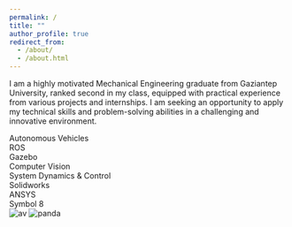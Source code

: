 ```yaml
---
permalink: /
title: ""
author_profile: true
redirect_from: 
  - /about/
  - /about.html
---
```



<link rel="stylesheet" type="text/css" href="assets/css/collapse.css">

<div class="profile-container">
  <!-- Your profile content here -->
</div>


I am a highly motivated Mechanical Engineering graduate from Gaziantep University, ranked second in my class, equipped with practical experience
from various projects and internships. I am seeking an opportunity to apply my technical skills and problem-solving abilities in a challenging and
innovative environment.


<div class="interest-container">
  <div class="interest-item">Autonomous Vehicles</div>
  <div class="interest-item">ROS</div>
  <div class="interest-item">Gazebo</div>
  <div class="interest-item">Computer Vision</div>
  <div class="interest-item">System Dynamics & Control</div>
  <div class="interest-item">Solidworks</div>
  <div class="interest-item">ANSYS</div>
  <div class="interest-item">Symbol 8</div>
</div>


<div class="framed-container">
  <img src="images/av.gif" alt="av" class="framed">
  <img src="images/panda.JPG" alt="panda" class="framed">
</div>


